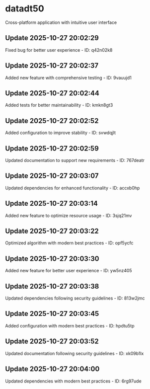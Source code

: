 # datadt50
Cross-platform application with intuitive user interface

## Update 2025-10-27 20:02:29
Fixed bug for better user experience - ID: q42n02k8


## Update 2025-10-27 20:02:37
Added new feature with comprehensive testing - ID: 9vauujd1


## Update 2025-10-27 20:02:44
Added tests for better maintainability - ID: kmkn8gt3


## Update 2025-10-27 20:02:52
Added configuration to improve stability - ID: svwdqjlt


## Update 2025-10-27 20:02:59
Updated documentation to support new requirements - ID: 767deatr


## Update 2025-10-27 20:03:07
Updated dependencies for enhanced functionality - ID: accxb0hp


## Update 2025-10-27 20:03:14
Added new feature to optimize resource usage - ID: 3sjq21mv


## Update 2025-10-27 20:03:22
Optimized algorithm with modern best practices - ID: opf5ycfc


## Update 2025-10-27 20:03:30
Added new feature for better user experience - ID: yw5nz405


## Update 2025-10-27 20:03:38
Updated dependencies following security guidelines - ID: 813w2jmc


## Update 2025-10-27 20:03:45
Added configuration with modern best practices - ID: hpdtu5tp


## Update 2025-10-27 20:03:52
Updated documentation following security guidelines - ID: xk09b1lx


## Update 2025-10-27 20:04:00
Updated dependencies with modern best practices - ID: 6rg97ude

